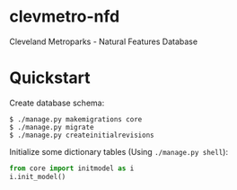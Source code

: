 # clevmetro-nfd
Cleveland Metroparks - Natural Features Database


# Quickstart

Create database schema:

```shell
$ ./manage.py makemigrations core
$ ./manage.py migrate
$ ./manage.py createinitialrevisions
```

Initialize some dictionary tables (Using `./manage.py shell`):
```python
from core import initmodel as i
i.init_model()
```

